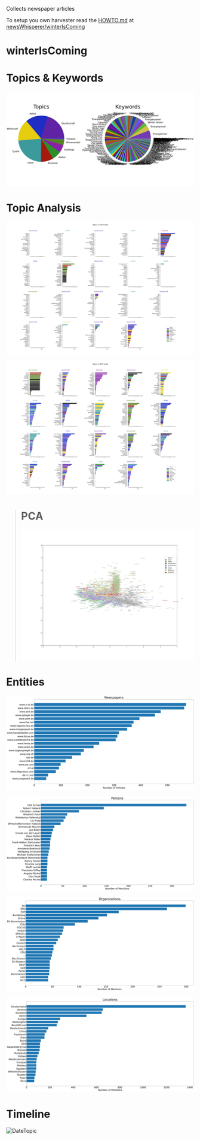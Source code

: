
Collects newspaper articles

To setup you own harvester read the [HOWTO.md](https://github.com/newsWhisperer/winterIsComing/blob/main/HOWTO.md) at [newsWhisperer/winterIsComing](https://github.com/newsWhisperer/winterIsComing)

# winterIsComing

# Topics & Keywords

![Pie](img/keywords_pie_all.png)

# Topic Analysis

![LDA](img/topics_lda.png)

![NMF](img/topics_nmf.png)

> # PCA
> ![Pie](img/words_bayes_topic_pca.png)

# Entities

![Domains](img/domains_count.png)

![Persons](img/persons_count.png)

![Organizations](img/organizations_count.png)

![Locations](img/locations_count.png)

# Timeline

![DateTopic](img/dates_topics_article_count.png)




